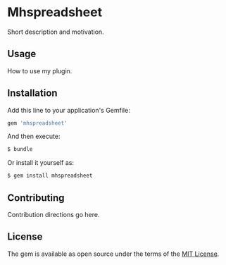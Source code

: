 # Mhspreadsheet
Short description and motivation.

## Usage
How to use my plugin.

## Installation
Add this line to your application's Gemfile:

```ruby
gem 'mhspreadsheet'
```

And then execute:
```bash
$ bundle
```

Or install it yourself as:
```bash
$ gem install mhspreadsheet
```

## Contributing
Contribution directions go here.

## License
The gem is available as open source under the terms of the [MIT License](http://opensource.org/licenses/MIT).
